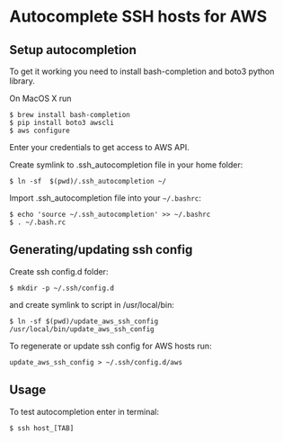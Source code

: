 # Autocomplete SSH hosts for AWS

## Setup autocompletion

To get it working you need to install bash-completion and boto3 python library.

On MacOS X run

    $ brew install bash-completion
    $ pip install boto3 awscli
    $ aws configure

Enter your credentials to get access to AWS API.

Create symlink to .ssh_autocompletion file in your home folder:

    $ ln -sf  $(pwd)/.ssh_autocompletion ~/

Import .ssh_autocompletion file into your `~/.bashrc`:

    $ echo 'source ~/.ssh_autocompletion' >> ~/.bashrc
    $ . ~/.bash.rc

## Generating/updating ssh config

Create ssh config.d folder:

    $ mkdir -p ~/.ssh/config.d

and create symlink to script in /usr/local/bin:

    $ ln -sf $(pwd)/update_aws_ssh_config /usr/local/bin/update_aws_ssh_config

To regenerate or update ssh config for AWS hosts run:

    update_aws_ssh_config > ~/.ssh/config.d/aws

## Usage

To test autocompletion enter in terminal:

    $ ssh host_[TAB]
